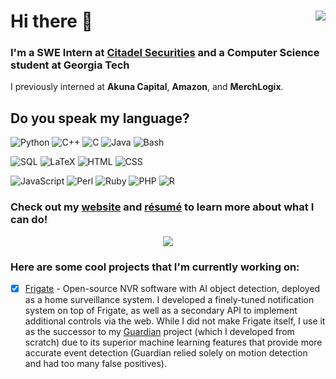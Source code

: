 # Hi there 👋  <img src="https://visitor-badge.glitch.me/badge?page_id=computer-geek64.visitor-badge" align="right">

### I'm a SWE Intern at <ins>Citadel Securities</ins> and a Computer Science student at Georgia Tech

I previously interned at **Akuna Capital**, **Amazon**, and **MerchLogix**.

<!-- img src="https://img.shields.io/badge/Amazon-Intern-ff9900?style=flat&labelColor=gray&logo=Amazon&logoColor=ff9900" align="right" -->

## Do you speak my language?

![Python](https://img.shields.io/badge/Python-★★★-gray?style=for-the-badge&labelColor=3776ab&logo=Python&logoColor=white)
![C++](https://img.shields.io/badge/C++-★★★-gray?style=for-the-badge&labelColor=00599c&logo=C%2B%2B&logoColor=white)
![C](https://img.shields.io/badge/C-★★★-gray?style=for-the-badge&labelColor=a8b9cc&logo=C&logoColor=white)
![Java](https://img.shields.io/badge/Java-★★★-gray?style=for-the-badge&labelColor=f0931f&logo=Java&logoColor=white)
![Bash](https://img.shields.io/badge/Bash-★★★-gray?style=for-the-badge&labelColor=4eaa25&logo=GNU%20Bash&logoColor=white)

![SQL](https://img.shields.io/badge/SQL-★★★-gray?style=for-the-badge&labelColor=cc2927&logo=PostgreSQL&logoColor=white)
![LaTeX](https://img.shields.io/badge/LaTeX-★★★-gray?style=for-the-badge&labelColor=008080&logo=LaTeX&logoColor=white)
![HTML](https://img.shields.io/badge/HTML-★★★-gray?style=for-the-badge&labelColor=e34f26&logo=HTML5&logoColor=white)
![CSS](https://img.shields.io/badge/CSS-★★★-gray?style=for-the-badge&labelColor=1572b6&logo=CSS3&logoColor=white)

![JavaScript](https://img.shields.io/badge/JavaScript-★★☆-gray?style=for-the-badge&labelColor=f7df1e&logo=JavaScript&logoColor=black)
![Perl](https://img.shields.io/badge/Perl-★★☆-gray?style=for-the-badge&labelColor=39457e&logo=Perl&logoColor=white)
![Ruby](https://img.shields.io/badge/Ruby-★☆☆-gray?style=for-the-badge&labelColor=cc342d&logo=Ruby&logoColor=white)
![PHP](https://img.shields.io/badge/PHP-★☆☆-gray?style=for-the-badge&labelColor=777bb4&logo=PHP&logoColor=white)
![R](https://img.shields.io/badge/R-★☆☆-gray?style=for-the-badge&labelColor=276dc3&logo=R&logoColor=white)

### Check out my [website](https://ashishdsouza.com) and [résumé](https://ashishdsouza.com/files/Resume.pdf) to learn more about what I can do!

<div align="center">
  <img src="https://github-readme-stats-eight-theta.vercel.app/api?username=computer-geek64&show_icons=true&include_all_commits=true&count_private=true&hide=contribs">
</div>

### Here are some cool projects that I'm currently working on:

<!--- [X] [Pistache Addons](https://github.com/computer-geek64/pistache-addons) - A C++ library that includes additions and modifications for the Pistache REST framework to simplify the application development process-->

<!-- - [ ] [Guardian](https://github.com/computer-geek64/guardian) - Personal home surveillance and CCTV system. Features motion detection and push notifications, as well as real-time streaming over native HTTP for both audio and video.-->

- [X] [Frigate](https://gitea.ashishdsouza.com/ashish/frigate) - Open-source NVR software with AI object detection, deployed as a home surveillance system. I developed a finely-tuned notification system on top of Frigate, as well as a secondary API to implement additional controls via the web. While I did not make Frigate itself, I use it as the successor to my [Guardian](https://github.com/computer-geek64/guardian/tree/develop) project (which I developed from scratch) due to its superior machine learning features that provide more accurate event detection (Guardian relied solely on motion detection and had too many false positives).
